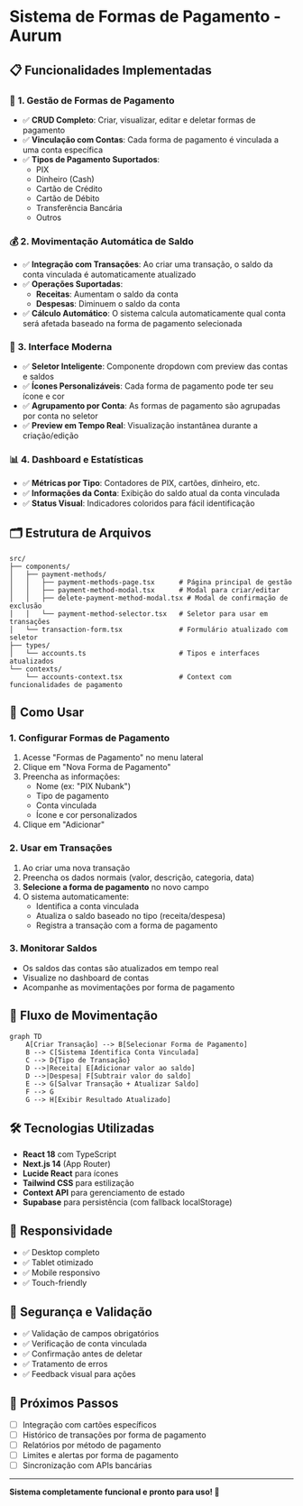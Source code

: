 # Sistema de Formas de Pagamento - Aurum

## 📋 Funcionalidades Implementadas

### 🔧 **1. Gestão de Formas de Pagamento**
- ✅ **CRUD Completo**: Criar, visualizar, editar e deletar formas de pagamento
- ✅ **Vinculação com Contas**: Cada forma de pagamento é vinculada a uma conta específica
- ✅ **Tipos de Pagamento Suportados**:
  - PIX
  - Dinheiro (Cash)
  - Cartão de Crédito
  - Cartão de Débito
  - Transferência Bancária
  - Outros

### 💰 **2. Movimentação Automática de Saldo**
- ✅ **Integração com Transações**: Ao criar uma transação, o saldo da conta vinculada é automaticamente atualizado
- ✅ **Operações Suportadas**:
  - **Receitas**: Aumentam o saldo da conta
  - **Despesas**: Diminuem o saldo da conta
- ✅ **Cálculo Automático**: O sistema calcula automaticamente qual conta será afetada baseado na forma de pagamento selecionada

### 🎨 **3. Interface Moderna**
- ✅ **Seletor Inteligente**: Componente dropdown com preview das contas e saldos
- ✅ **Ícones Personalizáveis**: Cada forma de pagamento pode ter seu ícone e cor
- ✅ **Agrupamento por Conta**: As formas de pagamento são agrupadas por conta no seletor
- ✅ **Preview em Tempo Real**: Visualização instantânea durante a criação/edição

### 📊 **4. Dashboard e Estatísticas**
- ✅ **Métricas por Tipo**: Contadores de PIX, cartões, dinheiro, etc.
- ✅ **Informações da Conta**: Exibição do saldo atual da conta vinculada
- ✅ **Status Visual**: Indicadores coloridos para fácil identificação

## 🗂️ **Estrutura de Arquivos**

```
src/
├── components/
│   ├── payment-methods/
│   │   ├── payment-methods-page.tsx      # Página principal de gestão
│   │   ├── payment-method-modal.tsx      # Modal para criar/editar
│   │   ├── delete-payment-method-modal.tsx # Modal de confirmação de exclusão
│   │   └── payment-method-selector.tsx   # Seletor para usar em transações
│   └── transaction-form.tsx              # Formulário atualizado com seletor
├── types/
│   └── accounts.ts                       # Tipos e interfaces atualizados
└── contexts/
    └── accounts-context.tsx              # Context com funcionalidades de pagamento
```

## 🚀 **Como Usar**

### **1. Configurar Formas de Pagamento**
1. Acesse "Formas de Pagamento" no menu lateral
2. Clique em "Nova Forma de Pagamento"
3. Preencha as informações:
   - Nome (ex: "PIX Nubank")
   - Tipo de pagamento
   - Conta vinculada
   - Ícone e cor personalizados
4. Clique em "Adicionar"

### **2. Usar em Transações**
1. Ao criar uma nova transação
2. Preencha os dados normais (valor, descrição, categoria, data)
3. **Selecione a forma de pagamento** no novo campo
4. O sistema automaticamente:
   - Identifica a conta vinculada
   - Atualiza o saldo baseado no tipo (receita/despesa)
   - Registra a transação com a forma de pagamento

### **3. Monitorar Saldos**
- Os saldos das contas são atualizados em tempo real
- Visualize no dashboard de contas
- Acompanhe as movimentações por forma de pagamento

## 🔄 **Fluxo de Movimentação**

```mermaid
graph TD
    A[Criar Transação] --> B[Selecionar Forma de Pagamento]
    B --> C[Sistema Identifica Conta Vinculada]
    C --> D{Tipo de Transação}
    D -->|Receita| E[Adicionar valor ao saldo]
    D -->|Despesa| F[Subtrair valor do saldo]
    E --> G[Salvar Transação + Atualizar Saldo]
    F --> G
    G --> H[Exibir Resultado Atualizado]
```

## 🛠️ **Tecnologias Utilizadas**
- **React 18** com TypeScript
- **Next.js 14** (App Router)
- **Lucide React** para ícones
- **Tailwind CSS** para estilização
- **Context API** para gerenciamento de estado
- **Supabase** para persistência (com fallback localStorage)

## 📱 **Responsividade**
- ✅ Desktop completo
- ✅ Tablet otimizado
- ✅ Mobile responsivo
- ✅ Touch-friendly

## 🔐 **Segurança e Validação**
- ✅ Validação de campos obrigatórios
- ✅ Verificação de conta vinculada
- ✅ Confirmação antes de deletar
- ✅ Tratamento de erros
- ✅ Feedback visual para ações

## 🎯 **Próximos Passos**
- [ ] Integração com cartões específicos
- [ ] Histórico de transações por forma de pagamento
- [ ] Relatórios por método de pagamento
- [ ] Limites e alertas por forma de pagamento
- [ ] Sincronização com APIs bancárias

---

**Sistema completamente funcional e pronto para uso! 🎉**
